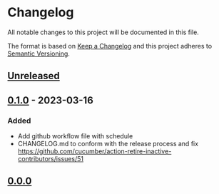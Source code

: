 # Changelog

All notable changes to this project will be documented in this file.

The format is based on [Keep a Changelog](http://keepachangelog.com/)
and this project adheres to [Semantic Versioning](http://semver.org/).

## [Unreleased]

## [0.1.0] - 2023-03-16
### Added
- Add github workflow file with schedule
- CHANGELOG.md to conform with the release process and fix https://github.com/cucumber/action-retire-inactive-contributors/issues/51

## [0.0.0]

[Unreleased]: https://github.com/cucumber/action-retire-inactive-contributors/compare/v0.1.0...HEAD
[0.1.0]: https://github.com/cucumber/action-retire-inactive-contributors/compare/v0.0.0...v0.1.0
[0.0.0]: https://github.com/cucumber/action-retire-inactive-contributors/compare/eea13d866ec1ee795013d829dedfbac128fd4db2...v0.0.0
